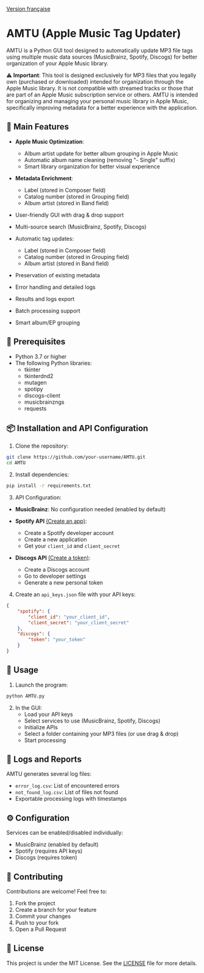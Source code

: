[Version française](README.md)
# AMTU (Apple Music Tag Updater)

AMTU is a Python GUI tool designed to automatically update MP3 file tags using multiple music data sources (MusicBrainz, Spotify, Discogs) for better organization of your Apple Music library.

⚠️ **Important**: This tool is designed exclusively for MP3 files that you legally own (purchased or downloaded) intended for organization through the Apple Music library. It is not compatible with streamed tracks or those that are part of an Apple Music subscription service or others. AMTU is intended for organizing and managing your personal music library in Apple Music, specifically improving metadata for a better experience with the application.

## 🌟 Main Features

- **Apple Music Optimization**:
  - Album artist update for better album grouping in Apple Music
  - Automatic album name cleaning (removing "- Single" suffix)
  - Smart library organization for better visual experience

- **Metadata Enrichment**:
  - Label (stored in Composer field)
  - Catalog number (stored in Grouping field)
  - Album artist (stored in Band field)

- User-friendly GUI with drag & drop support
- Multi-source search (MusicBrainz, Spotify, Discogs)
- Automatic tag updates:
  - Label (stored in Composer field)
  - Catalog number (stored in Grouping field)
  - Album artist (stored in Band field)
- Preservation of existing metadata
- Error handling and detailed logs
- Results and logs export
- Batch processing support
- Smart album/EP grouping

## 🔧 Prerequisites

- Python 3.7 or higher
- The following Python libraries:
  - tkinter
  - tkinterdnd2
  - mutagen
  - spotipy
  - discogs-client
  - musicbrainzngs
  - requests

## 📦 Installation and API Configuration

1. Clone the repository:
```bash
git clone https://github.com/your-username/AMTU.git
cd AMTU
```

2. Install dependencies:
```bash
pip install -r requirements.txt
```

3. API Configuration:

- **MusicBrainz**: No configuration needed (enabled by default)

- **Spotify API** [(Create an app)](https://developer.spotify.com/dashboard):
  - Create a Spotify developer account
  - Create a new application
  - Get your `client_id` and `client_secret`

- **Discogs API** [(Create a token)](https://www.discogs.com/settings/developers):
  - Create a Discogs account
  - Go to developer settings
  - Generate a new personal token

4. Create an `api_keys.json` file with your API keys:
```json
{
    "spotify": {
        "client_id": "your_client_id",
        "client_secret": "your_client_secret"
    },
    "discogs": {
        "token": "your_token"
    }
}
```

## 🚀 Usage

1. Launch the program:
```bash
python AMTU.py
```

2. In the GUI:
   - Load your API keys
   - Select services to use (MusicBrainz, Spotify, Discogs)
   - Initialize APIs
   - Select a folder containing your MP3 files (or use drag & drop)
   - Start processing

## 📝 Logs and Reports

AMTU generates several log files:
- `error_log.csv`: List of encountered errors
- `not_found_log.csv`: List of files not found
- Exportable processing logs with timestamps

## ⚙️ Configuration

Services can be enabled/disabled individually:
- MusicBrainz (enabled by default)
- Spotify (requires API keys)
- Discogs (requires token)

## 🤝 Contributing

Contributions are welcome! Feel free to:
1. Fork the project
2. Create a branch for your feature
3. Commit your changes
4. Push to your fork
5. Open a Pull Request

## 📄 License

This project is under the MIT License. See the [LICENSE](LICENSE) file for more details.
